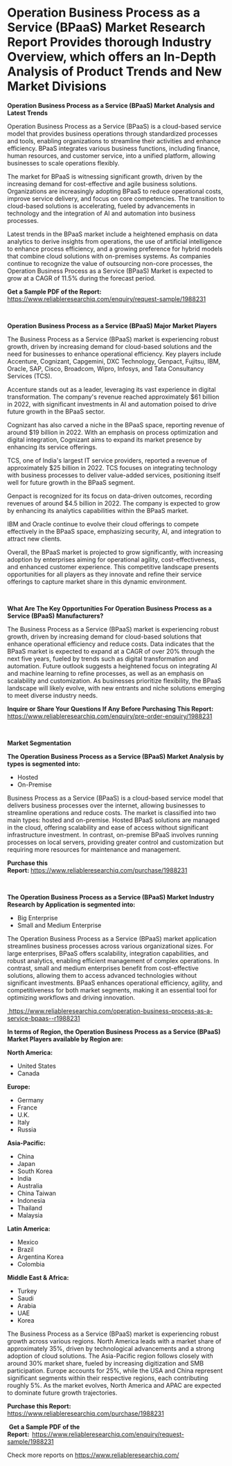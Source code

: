 <p><h1>Operation Business Process as a Service (BPaaS) Market Research Report Provides thorough Industry Overview, which offers an In-Depth Analysis of Product Trends and New Market Divisions</h1></p><p><strong>Operation Business Process as a Service (BPaaS) Market Analysis and Latest Trends</strong></p>
<p><p>Operation Business Process as a Service (BPaaS) is a cloud-based service model that provides business operations through standardized processes and tools, enabling organizations to streamline their activities and enhance efficiency. BPaaS integrates various business functions, including finance, human resources, and customer service, into a unified platform, allowing businesses to scale operations flexibly.</p><p>The market for BPaaS is witnessing significant growth, driven by the increasing demand for cost-effective and agile business solutions. Organizations are increasingly adopting BPaaS to reduce operational costs, improve service delivery, and focus on core competencies. The transition to cloud-based solutions is accelerating, fueled by advancements in technology and the integration of AI and automation into business processes.</p><p>Latest trends in the BPaaS market include a heightened emphasis on data analytics to derive insights from operations, the use of artificial intelligence to enhance process efficiency, and a growing preference for hybrid models that combine cloud solutions with on-premises systems. As companies continue to recognize the value of outsourcing non-core processes, the Operation Business Process as a Service (BPaaS) Market is expected to grow at a CAGR of 11.5% during the forecast period.</p></p>
<p><strong>Get a Sample PDF of the Report:&nbsp;</strong> <a href="https://www.reliableresearchiq.com/enquiry/request-sample/1988231?utm_campaign=3505&utm_medium=2&utm_source=Github&utm_content=ia&utm_term=28032025&utm_id=operation-business-process-as-a-service-bpaas">https://www.reliableresearchiq.com/enquiry/request-sample/1988231</a></p>
<p>&nbsp;</p>
<p><strong>Operation Business Process as a Service (BPaaS) Major Market Players</strong></p>
<p><p>The Business Process as a Service (BPaaS) market is experiencing robust growth, driven by increasing demand for cloud-based solutions and the need for businesses to enhance operational efficiency. Key players include Accenture, Cognizant, Capgemini, DXC Technology, Genpact, Fujitsu, IBM, Oracle, SAP, Cisco, Broadcom, Wipro, Infosys, and Tata Consultancy Services (TCS).</p><p>Accenture stands out as a leader, leveraging its vast experience in digital transformation. The company's revenue reached approximately $61 billion in 2022, with significant investments in AI and automation poised to drive future growth in the BPaaS sector.</p><p>Cognizant has also carved a niche in the BPaaS space, reporting revenue of around $19 billion in 2022. With an emphasis on process optimization and digital integration, Cognizant aims to expand its market presence by enhancing its service offerings.</p><p>TCS, one of India's largest IT service providers, reported a revenue of approximately $25 billion in 2022. TCS focuses on integrating technology with business processes to deliver value-added services, positioning itself well for future growth in the BPaaS segment.</p><p>Genpact is recognized for its focus on data-driven outcomes, recording revenues of around $4.5 billion in 2022. The company is expected to grow by enhancing its analytics capabilities within the BPaaS market.</p><p>IBM and Oracle continue to evolve their cloud offerings to compete effectively in the BPaaS space, emphasizing security, AI, and integration to attract new clients.</p><p>Overall, the BPaaS market is projected to grow significantly, with increasing adoption by enterprises aiming for operational agility, cost-effectiveness, and enhanced customer experience. This competitive landscape presents opportunities for all players as they innovate and refine their service offerings to capture market share in this dynamic environment.</p></p>
<p>&nbsp;</p>
<p><strong>What Are The Key Opportunities For Operation Business Process as a Service (BPaaS) Manufacturers?</strong></p>
<p><p>The Business Process as a Service (BPaaS) market is experiencing robust growth, driven by increasing demand for cloud-based solutions that enhance operational efficiency and reduce costs. Data indicates that the BPaaS market is expected to expand at a CAGR of over 20% through the next five years, fueled by trends such as digital transformation and automation. Future outlook suggests a heightened focus on integrating AI and machine learning to refine processes, as well as an emphasis on scalability and customization. As businesses prioritize flexibility, the BPaaS landscape will likely evolve, with new entrants and niche solutions emerging to meet diverse industry needs.</p></p>
<p><strong>Inquire or Share Your Questions If Any Before Purchasing This Report:</strong> <a href="https://www.reliableresearchiq.com/enquiry/pre-order-enquiry/1988231?utm_campaign=3505&utm_medium=2&utm_source=Github&utm_content=ia&utm_term=28032025&utm_id=operation-business-process-as-a-service-bpaas">https://www.reliableresearchiq.com/enquiry/pre-order-enquiry/1988231</a></p>
<p>&nbsp;</p>
<p><strong>Market Segmentation</strong></p>
<p><strong>The Operation Business Process as a Service (BPaaS) Market Analysis by types is segmented into:</strong></p>
<p><ul><li>Hosted</li><li>On-Premise</li></ul></p>
<p><p>Business Process as a Service (BPaaS) is a cloud-based service model that delivers business processes over the internet, allowing businesses to streamline operations and reduce costs. The market is classified into two main types: hosted and on-premise. Hosted BPaaS solutions are managed in the cloud, offering scalability and ease of access without significant infrastructure investment. In contrast, on-premise BPaaS involves running processes on local servers, providing greater control and customization but requiring more resources for maintenance and management.</p></p>
<p><strong>Purchase this Report:&nbsp;</strong><a href="https://www.reliableresearchiq.com/purchase/1988231?utm_campaign=3505&utm_medium=2&utm_source=Github&utm_content=ia&utm_term=28032025&utm_id=operation-business-process-as-a-service-bpaas">https://www.reliableresearchiq.com/purchase/1988231</a></p>
<p>&nbsp;</p>
<p><strong>The Operation Business Process as a Service (BPaaS) Market Industry Research by Application is segmented into:</strong></p>
<p><ul><li>Big Enterprise</li><li>Small and Medium Enterprise</li></ul></p>
<p><p>The Operation Business Process as a Service (BPaaS) market application streamlines business processes across various organizational sizes. For large enterprises, BPaaS offers scalability, integration capabilities, and robust analytics, enabling efficient management of complex operations. In contrast, small and medium enterprises benefit from cost-effective solutions, allowing them to access advanced technologies without significant investments. BPaaS enhances operational efficiency, agility, and competitiveness for both market segments, making it an essential tool for optimizing workflows and driving innovation.</p></p>
<p><a href="https://www.reliableresearchiq.com/operation-business-process-as-a-service-bpaas--r1988231?utm_campaign=3505&utm_medium=2&utm_source=Github&utm_content=ia&utm_term=28032025&utm_id=operation-business-process-as-a-service-bpaas">&nbsp;https://www.reliableresearchiq.com/operation-business-process-as-a-service-bpaas--r1988231</a></p>
<p><strong>In terms of Region, the Operation Business Process as a Service (BPaaS) Market Players available by Region are:</strong></p>
<p>
    <p> <strong> North America: </strong>
        <ul>
            <li>United States</li>
            <li>Canada</li>
        </ul>
        </p> 
    <p> <strong> Europe: </strong>
        <ul>
            <li>Germany</li>
            <li>France</li>
            <li>U.K.</li>
            <li>Italy</li>
            <li>Russia</li>
        </ul>
        </p> 
    <p> <strong> Asia-Pacific: </strong>
        <ul>
            <li>China</li>
            <li>Japan</li>
            <li>South Korea</li>
            <li>India</li>
            <li>Australia</li>
            <li>China Taiwan</li>
            <li>Indonesia</li>
            <li>Thailand</li>
            <li>Malaysia</li>
        </ul>
        </p> 
    <p> <strong> Latin America: </strong>
        <ul>
            <li>Mexico</li>
            <li>Brazil</li>
            <li>Argentina Korea</li>
            <li>Colombia</li>
        </ul>
        </p> 
    <p> <strong> Middle East & Africa: </strong>
        <ul>
            <li>Turkey</li>
            <li>Saudi</li>
            <li>Arabia</li>
            <li>UAE</li>
            <li>Korea</li>
        </ul>
    </p>
    </p>
<p><p>The Business Process as a Service (BPaaS) market is experiencing robust growth across various regions. North America leads with a market share of approximately 35%, driven by technological advancements and a strong adoption of cloud solutions. The Asia-Pacific region follows closely with around 30% market share, fueled by increasing digitization and SMB participation. Europe accounts for 25%, while the USA and China represent significant segments within their respective regions, each contributing roughly 5%. As the market evolves, North America and APAC are expected to dominate future growth trajectories.</p></p>
<p><strong>Purchase this Report: </strong><a href="https://www.reliableresearchiq.com/purchase/1988231?utm_campaign=3505&utm_medium=2&utm_source=Github&utm_content=ia&utm_term=28032025&utm_id=operation-business-process-as-a-service-bpaas">https://www.reliableresearchiq.com/purchase/1988231</a></p>
<p>&nbsp;<strong>Get a Sample PDF of the Report:&nbsp;&nbsp;</strong><a href="https://www.reliableresearchiq.com/enquiry/request-sample/1988231?utm_campaign=3505&utm_medium=2&utm_source=Github&utm_content=ia&utm_term=28032025&utm_id=operation-business-process-as-a-service-bpaas">https://www.reliableresearchiq.com/enquiry/request-sample/1988231</a></p>
<p><strong></strong></p>
<p>Check more reports on <a href="https://www.reliableresearchiq.com/?utm_campaign=3505&utm_medium=2&utm_source=Github&utm_content=ia&utm_term=28032025&utm_id=operation-business-process-as-a-service-bpaas">https://www.reliableresearchiq.com/</a></p>